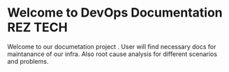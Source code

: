 # Welcome to DevOps Documentation REZ TECH

Welcome to our documetation project . User will find necessary docs for maintanance of our infra. Also root cause analysis for different scenarios and problems.

